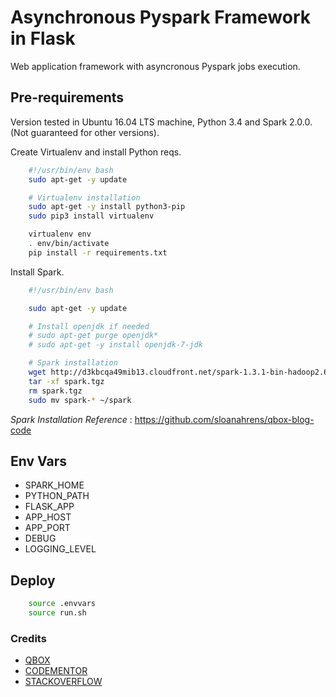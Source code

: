 # Asynchronous Pyspark Framework in Flask

Web application framework with asyncronous Pyspark jobs execution.

## Pre-requirements

Version tested in Ubuntu 16.04 LTS machine, Python 3.4  and Spark 2.0.0. (Not guaranteed for other versions).

Create Virtualenv and install Python reqs.

```bash
    #!/usr/bin/env bash
    sudo apt-get -y update

    # Virtualenv installation
    sudo apt-get -y install python3-pip
    sudo pip3 install virtualenv

    virtualenv env
    . env/bin/activate
    pip install -r requirements.txt
```

Install Spark.

```bash
    #!/usr/bin/env bash

    sudo apt-get -y update

    # Install openjdk if needed
    # sudo apt-get purge openjdk*
    # sudo apt-get -y install openjdk-7-jdk

    # Spark installation
    wget http://d3kbcqa49mib13.cloudfront.net/spark-1.3.1-bin-hadoop2.6.tgz -O spark.tgz
    tar -xf spark.tgz
    rm spark.tgz
    sudo mv spark-* ~/spark
```

*Spark Installation Reference* : <https://github.com/sloanahrens/qbox-blog-code>

## Env Vars

- SPARK_HOME
- PYTHON_PATH
- FLASK_APP
- APP_HOST
- APP_PORT
- DEBUG
- LOGGING_LEVEL

## Deploy

```bash
    source .envvars
    source run.sh
```

### Credits

- [QBOX](https://qbox.io/blog/asynchronous-apache-spark-flask-celery-elasticsearch) 
- [CODEMENTOR](https://www.codementor.io/jadianes/building-a-web-service-with-apache-spark-flask-example-app-part2-du1083854)
- [STACKOVERFLOW](https://stackoverflow.com/questions/32719920/access-to-spark-from-flask-app)